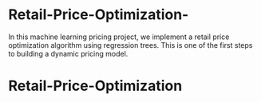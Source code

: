 # Retail-Price-Optimization-
In this machine learning pricing project, we implement a retail price optimization algorithm using regression trees. This is one of the first steps to building a dynamic pricing model.
# Retail-Price-Optimization
